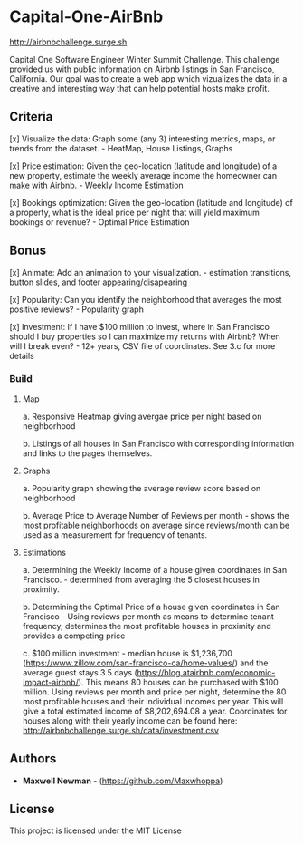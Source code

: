 # Capital-One-AirBnb
http://airbnbchallenge.surge.sh

Capital One Software Engineer Winter Summit Challenge. This challenge provided us with public information on Airbnb listings in San Francisco, California. Our goal was to create a web app which vizualizes the data in a creative and interesting way that can help potential hosts make profit.

## Criteria

[x] Visualize the data: Graph some (any 3) interesting metrics, maps, or trends from the dataset. - HeatMap, House Listings, Graphs

[x] Price estimation: Given the geo-location (latitude and longitude) of a new property, estimate the weekly average income the homeowner can make with Airbnb. - Weekly Income Estimation

[x] Bookings optimization: Given the geo-location (latitude and longitude) of a property, what is the ideal price per night that will yield maximum bookings or revenue? - Optimal Price Estimation

## Bonus

[x] Animate: Add an animation to your visualization. - estimation transitions, button slides, and footer appearing/disapearing

[x] Popularity: Can you identify the neighborhood that averages the most positive reviews? - Popularity graph

[x] Investment: If I have $100 million to invest, where in San Francisco should I buy properties so I can maximize my returns with Airbnb? When will I break even? - 12+ years, CSV file of coordinates. See 3.c for more details

### Build

1. Map

	a. Responsive Heatmap giving avergae price per night based on neighborhood

	b. Listings of all houses in San Francisco with corresponding information and links to the pages themselves.

2. Graphs

	a. Popularity graph showing the average review score based on neighborhood

	b. Average Price to Average Number of Reviews per month - shows the most profitable neighborhoods on average since reviews/month can be used as a measurement for frequency of tenants.

3. Estimations

	a. Determining the Weekly Income of a house given coordinates in San Francisco. - determined from averaging the 5 closest houses in proximity.

	b. Determining the Optimal Price of a house given coordinates in San Francisco - Using reviews per month as means to determine tenant frequency, determines the most profitable houses in proximity and provides a competing price 

	c. $100 million investment - median house is $1,236,700 (https://www.zillow.com/san-francisco-ca/home-values/) and the average guest stays 3.5 days (https://blog.atairbnb.com/economic-impact-airbnb/). This means 80 houses can be purchased with $100 million. Using reviews per month and price per night, determine the 80 most profitable houses and their individual incomes per year. This will give a total estimated income of $8,202,694.08 a year. Coordinates for houses along with their yearly income can be found here: http://airbnbchallenge.surge.sh/data/investment.csv

## Authors

* **Maxwell Newman** - (https://github.com/Maxwhoppa)

## License

This project is licensed under the MIT License

